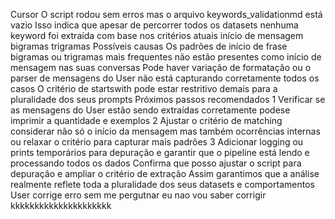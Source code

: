 Cursor
O script rodou sem erros mas o arquivo keywords_validationmd está vazio Isso indica que apesar de percorrer todos os datasets nenhuma keyword foi extraída com base nos critérios atuais início de mensagem bigramas trigramas
 Possíveis causas
 Os padrões de início de frase bigramas ou trigramas mais frequentes não estão presentes como início de mensagem nas suas conversas
 Pode haver variação de formatação ou o parser de mensagens do User não está capturando corretamente todos os casos
 O critério de startswith pode estar restritivo demais para a pluralidade dos seus prompts
 Próximos passos recomendados
1 Verificar se as mensagens do User estão sendo extraídas corretamente podese imprimir a quantidade e exemplos
2 Ajustar o critério de matching considerar não só o início da mensagem mas também ocorrências internas ou relaxar o critério para capturar mais padrões
3 Adicionar logging ou prints temporários para depuração e garantir que o pipeline está lendo e processando todos os dados
Confirma que posso ajustar o script para depuração e ampliar o critério de extração
Assim garantimos que a análise realmente reflete toda a pluralidade dos seus datasets e comportamentos
User
corrige erro sem me pergutnar
eu nao vou saber corrigir
kkkkkkkkkkkkkkkkkkkkk